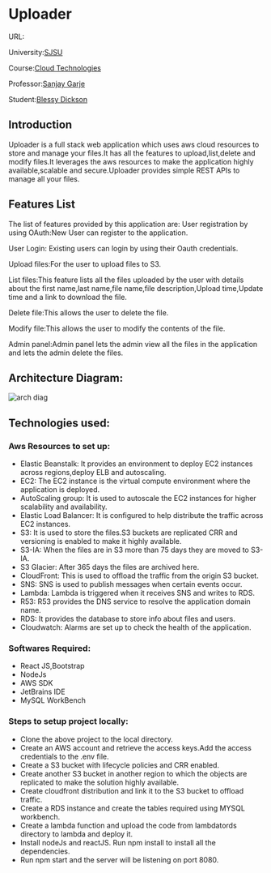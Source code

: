 # Uploader

URL:

University:[SJSU](https://www.sjsu.edu/)

Course:[Cloud Technologies](https://catalog.sjsu.edu/)

Professor:[Sanjay Garje](https://www.sjsu.edu/people/sanjay.garje/)

Student:[Blessy Dickson](https://www.linkedin.com/in/blessy-dickson-348a31133)

## Introduction
Uploader is a full stack web application which uses aws cloud resources to store and manage your files.It has all the features to upload,list,delete and modify files.It leverages the aws resources to make the application highly available,scalable and secure.Uploader provides simple REST APIs to manage all your files.

## Features List
The list of features provided by this application are:
User registration by using OAuth:New User can register to the application.

User Login: Existing users can login by using their Oauth credentials.

Upload files:For the user to upload files to S3.

List files:This feature lists all the files uploaded by the user with details about the first name,last name,file name,file description,Upload time,Update time and a link to download the file.

Delete file:This allows the user to delete the file.

Modify file:This allows the user to modify the contents of the file.

Admin panel:Admin panel lets the admin view all the files in the application and lets the admin delete the files.

## Architecture Diagram:

![arch diag]()

## Technologies used:
### Aws Resources to set up:
* Elastic Beanstalk: It provides an environment to deploy EC2 instances across regions,deploy ELB and autoscaling.
* EC2: The EC2 instance is the virtual compute environment where the application is deployed.
* AutoScaling group: It is used to autoscale the EC2 instances for higher scalability and availability.
* Elastic Load Balancer: It is configured to help distribute the traffic across EC2 instances.
* S3: It is used to store the files.S3 buckets are replicated CRR and versioning is enabled to make it highly available.
* S3-IA: When the files are in S3 more than 75 days they are moved to S3-IA.
* S3 Glacier: After 365 days the files are archived here.
* CloudFront: This is used to offload the traffic from the origin S3 bucket.
* SNS: SNS is used to publish messages when certain events occur.
* Lambda: Lambda is triggered when it receives SNS and writes to RDS.
* R53: R53 provides the DNS service to resolve the application domain name.
* RDS: It provides the database to store info about files and users.
* Cloudwatch: Alarms are set up to check the health of the application.

### Softwares Required:
* React JS,Bootstrap
* NodeJs
* AWS SDK
* JetBrains IDE
* MySQL WorkBench

### Steps to setup project locally:
* Clone the above project to the local directory.
* Create an AWS account and retrieve the access keys.Add the access credentials to the .env file.
* Create a S3 bucket with lifecycle policies and CRR enabled. 
* Create another S3 bucket in another region to which the objects are replicated to make the solution highly available.
* Create cloudfront distribution and link it to the S3 bucket to offload traffic.
* Create a RDS instance and create the tables required using MYSQL workbench.
* Create a lambda function and upload the code from lambdatords directory to lambda and deploy it.
* Install nodeJs and reactJS. Run npm install to install all the dependencies.
* Run npm start and the server will be listening on port 8080.
